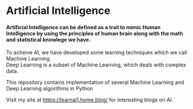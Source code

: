 # Artificial Intelligence
#### Artificial Intelligence can be defined as a trail to mimic Human Intelligence by using the principles of human brain along with the math and statistical knowlege we have.  
To acheive AI, we have developed some learning techniques which we call Machine Learning.  
Deep Learning is a subset of Machine Learning, which deals with complex data.  
  
This repository contains implementation of several Machine Learning and Deep Learning algorithms in Python

Visit my site at https://learnai1.home.blog/ for interesting blogs on AI.
